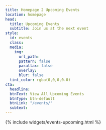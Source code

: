 ```yaml
---
title: Homepage 2 Upcoming Events
location: homepage
head:
  title: Upcoming Events
  subtitle: Join us at the next event
style:
  id: events
  class: 
  media:
    img:
      url_path: 
      pattern: false
      parallax: false
      overlay: 
      blur: false
  tint_color: rgba(0,0,0,0.0)
cta:
  headline: 
  btnText: View All Upcoming Events
  btnType: btn-default
  btnLink: "/events/"
  subtext: 
---
```


{% include widgets/events-upcoming.html %}
